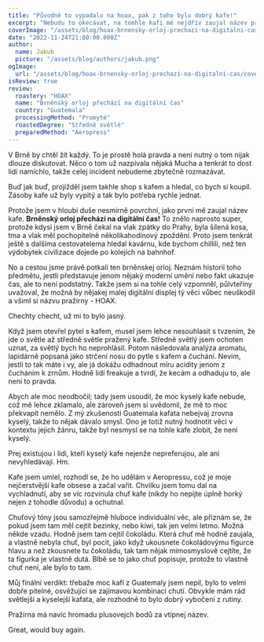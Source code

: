 ```yaml
---
title: "Původně to vypadalo na hoax, pak z toho bylo dobrý kafe!"
excerpt: "Nebudu to okecávat, na tomhle kafi mě nejdřív zaujal název pražírny a pak reference na ten slavnej brněnskej orloj. Viděl jsem ho naživo a vůbec jsem nechápal, kde se tam zobrazuje čas, natož digitální. Ale Brno je krásné město, takže jsem nad tím zbytečně nemeditoval."
coverImage: "/assets/blog/hoax-brnensky-orloj-prechazi-na-digitalni-cas/cover.jpg"
date: "2022-11-24T21:00:00.000Z"
author:
  name: Jakub
  picture: "/assets/blog/authors/jakub.png"
ogImage:
  url: "/assets/blog/hoax-brnensky-orloj-prechazi-na-digitalni-cas/cover.jpg"
isReview: true
review:
  roastery: "HOAX"
  name: "Brněnský orloj přechází na digitální čas"
  country: "Guatemala"
  processingMethod: "Promyté"
  roastedDegree: "Středně světlé"
  preparedMethod: "Aeropress"
---
```


V Brně by chtěl žít každý. To je prostě holá pravda a není nutný o tom nijak dlouze diskutovat. Něco o tom už nazpívala nějaká Mucha a tenkrát to dost lidí namíchlo, takže celej incident nebudeme zbytečně rozmazávat.

Buď jak buď, projížděl jsem takhle shop s kafem a hledal, co bych si koupil. Zásoby kafe už byly vypitý a tak bylo potřeba rychle jednat.

Protože jsem v hloubi duše nesmírně povrchní, jako první mě zaujal název kafe. **Brněnský orloj přechází na digitální čas!** To znělo naprosto super, protože kdysi jsem v Brně čekal na vlak zpátky do Prahy, byla šílená kosa, tma a vlak měl pochopitelně několikahodinový zpoždění. Proto jsem tenkrát ještě s dalšíma cestovatelema hledal kavárnu, kde bychom chillili, než ten výdobytek civilizace dojede po kolejích na bahnhof.

No a cestou jsme právě potkali ten brněnskej orloj. Neznám historii toho předmětu, jestli představuje jenom nějaký moderní umění nebo fakt ukazuje čas, ale to není podstatný. Takže jsem si na tohle celý vzpomněl, půlvteřiny uvažoval, že možná by nějakej malej digitální displej tý věci vůbec neuškodil a všiml si názvu pražírny - HOAX.

Chechty checht, už mi to bylo jasný.

Když jsem otevřel pytel s kafem, musel jsem lehce nesouhlasit s tvzením, že jde o světle až středně světle pražený kafe. Středně světlý jsem ochoten uznat, za světlý bych ho neprohlásil. Potom následovala analýza aromatu, lapidárně popsaná jako strčení nosu do pytle s kafem a čuchání. Nevim, jestli to tak máte i vy, ale já dokážu odhadnout míru acidity jenom z čucháním k zrnům. Hodně lidí freakuje a tvrdí, že kecám a odhaduju to, ale není to pravda.

Abych ale moc neodbočil; tady jsem usoudil, že moc kyselý kafe nebude, což mě lehce zklamalo, ale zároveň jsem si uvědomil, že mě to moc překvapit nemělo. Z mý zkušenosti Guatemala kafata nebejvaj zrovna kyselý, takže to nějak dávalo smysl. Ono je totiž nutný hodnotit věci v kontextu jejich žánru, takže byl nesmysl se na tohle kafe zlobit, že neni kyselý.

Prej existujou i lidi, kteří kyselý kafe nejenže nepreferujou, ale ani nevyhledávají. Hm.

Kafe jsem umlel, rozhodl se, že ho udělám v Aeropressu, což je moje nejčerstvější kafe obsese a začal vařit. Chvilku jsem tomu dal na vychladnutí, aby se víc rozvinula chuť kafe (nikdy ho nepijte úplně horký nejen z tohodle důvodu) a ochutnal.

Chuťový tóny jsou samozřejmě hluboce individuální věc, ale přiznám se, že pokud jsem tam měl cejtit bezinky, nebo kiwi, tak jen velmi letmo. Možná někde vzadu. Hodně jsem tam cejtil čokoládu. Která chuť mě hodně zaujala, a vlastně nebyla chuť, byl pocit, jako když ukousnete čokoládovýmu figurce hlavu a než zkousnete tu čokoládu, tak tam nějak mimosmyslově cejtíte, že ta figurka je vlastně dutá. Blbě se to jako chuť popisuje, protože to vlastně chuť neni, ale bylo to tam.

Můj finální verdikt: třebaže moc kafí z Guatemaly jsem nepil, bylo to velmi dobře pitelné, osvěžující se zajímavou kombinací chutí. Obvykle mám rád světlejší a kyselejší kafata, ale rozhodně to bylo dobrý vybočení z rutiny.

Pražírna má navíc hromadu plusovejch bodů za vtipnej název.

Great, would buy again.
